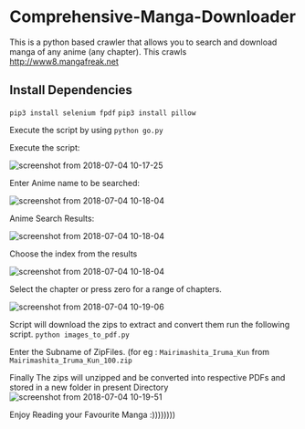 # Comprehensive-Manga-Downloader
This is a python based crawler that allows you to search and download manga of any anime (any chapter). This crawls http://www8.mangafreak.net
## Install Dependencies
`pip3 install selenium fpdf`
`pip3 install pillow`

Execute the script by using `python go.py`


Execute the script:

![screenshot from 2018-07-04 10-17-25](https://github.com/Akshat69/Manga-Downloader-Mangafreak-/blob/main/Capture_1.PNG)

Enter Anime name to be searched:

![screenshot from 2018-07-04 10-18-04](https://github.com/Akshat69/Manga-Downloader-Mangafreak-/blob/main/Capture_2.PNG)

Anime Search Results:

![screenshot from 2018-07-04 10-18-04](https://github.com/Akshat69/Manga-Downloader-Mangafreak-/blob/main/Capture_3.PNG)

Choose the index from the results

![screenshot from 2018-07-04 10-18-04](https://github.com/Akshat69/Manga-Downloader-Mangafreak-/blob/main/Capture_4.PNG)

Select the chapter or press zero for a range of chapters. 

![screenshot from 2018-07-04 10-19-06](https://github.com/Akshat69/Manga-Downloader-Mangafreak-/blob/main/Capture_5.PNG)

Script will download the zips to extract and convert them run the following script.
`python images_to_pdf.py`

Enter the Subname of ZipFiles.
(for eg : `Mairimashita_Iruma_Kun` from `Mairimashita_Iruma_Kun_100.zip`

Finally The zips will unzipped and be converted into respective PDFs and stored in a new folder in present Directory
![screenshot from 2018-07-04 10-19-51](https://github.com/Akshat69/Manga-Downloader-Mangafreak-/blob/main/Capture_9.PNG)

Enjoy Reading your Favourite Manga :))))))))
